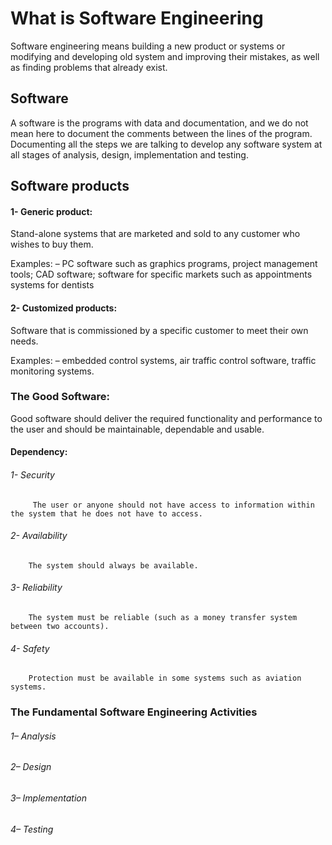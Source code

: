 # What is Software Engineering
Software engineering means building a new product or systems or modifying and developing old system and improving their mistakes,
as well as finding problems that already exist. 

## Software
A software is the programs with data and documentation, and we do not mean here to document the comments between the lines of the program.
Documenting all the steps we are talking to develop any software system at all stages of analysis, design, implementation and testing.


## Software products
#### 1-	Generic product:
Stand-alone systems that are marketed and sold to any customer who wishes to buy them.

Examples: – PC software such as graphics programs, project management tools; CAD software; software for specific markets such as appointments systems for dentists

#### 2-	Customized products:
 Software that is commissioned by a specific customer to meet their own needs.

Examples: – embedded control systems, air traffic control software, traffic monitoring systems.


### The Good Software:
Good software should deliver the required functionality and performance to the user and should be maintainable, dependable and usable.

#### Dependency: 
###### 1-	Security

         The user or anyone should not have access to information within the system that he does not have to access.

###### 2-	Availability

        The system should always be available.

###### 3-	Reliability

        The system must be reliable (such as a money transfer system between two accounts).

###### 4-	Safety

        Protection must be available in some systems such as aviation systems.


### The Fundamental Software Engineering Activities
###### 1– Analysis

###### 2– Design

###### 3– Implementation

###### 4– Testing
